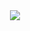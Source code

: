 <div align="center">
	<img src="https://metrics.lecoq.io/sun0225SUN?template=classic&config.timezone=Asia%2FShanghai">
</div>
